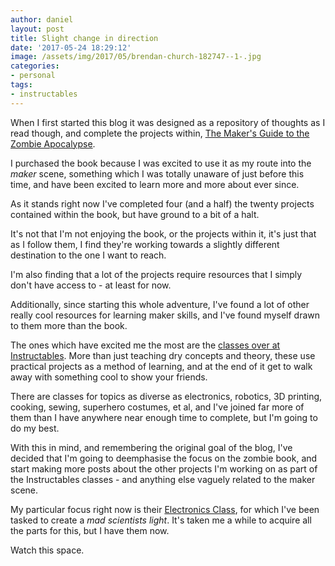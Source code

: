 ```yaml
---
author: daniel
layout: post
title: Slight change in direction
date: '2017-05-24 18:29:12'
image: /assets/img/2017/05/brendan-church-182747--1-.jpg
categories:
- personal
tags:
- instructables
---
```


<p class="intro"><span class="dropcap">W</span>hen I first started this blog it was designed as a repository of thoughts as I read though, and complete the projects within, <a href="/category/the-makers-guide-to-the-zombie-apocalypse/">The Maker's Guide to the Zombie Apocalypse</a>.</p>

I purchased the book because I was excited to use it as my route into the _maker_ scene, something which I was totally unaware of just before this time, and have been excited to learn more and more about ever since.

As it stands right now I've completed four (and a half) the twenty projects contained within the book, but have ground to a bit of a halt.

It's not that I'm not enjoying the book, or the projects within it, it's just that as I follow them, I find they're working towards a slightly different destination to the one I want to reach.

I'm also finding that a lot of the projects require resources that I simply don't have access to - at least for now.

Additionally, since starting this whole adventure, I've found a lot of other really cool resources for learning maker skills, and I've found myself drawn to them more than the book.

The ones which have excited me the most are the [classes over at Instructables](https://www.instructables.com/classes/). More than just teaching dry concepts and theory, these use practical projects as a method of learning, and at the end of it get to walk away with something cool to show your friends.

There are classes for topics as diverse as electronics, robotics, 3D printing, cooking, sewing, superhero costumes, et al, and I've joined far more of them than I have anywhere near enough time to complete, but I'm going to do my best.

With this in mind, and remembering the original goal of the blog, I've decided that I'm going to deemphasise the focus on the zombie book, and start making more posts about the other projects I'm working on as part of the Instructables classes - and anything else vaguely related to the maker scene.

My particular focus right now is their [Electronics Class](https://www.instructables.com/class/Electronics-Class/), for which I've been tasked to create a _mad scientists light_. It's taken me a while to acquire all the parts for this, but I have them now.

Watch this space.
